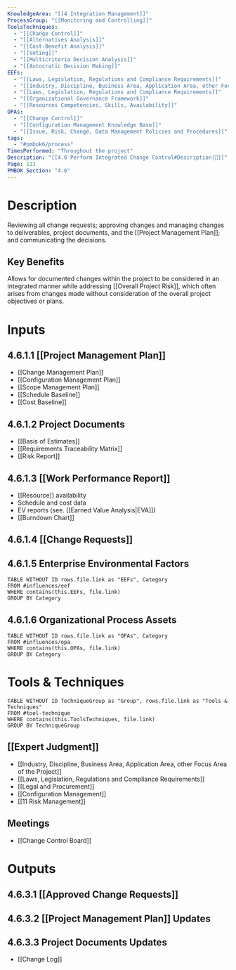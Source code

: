 ```yaml
---
KnowledgeArea: "[[4 Integration Management]]"
ProcessGroup: "[[Monitoring and Controlling]]"
ToolsTechniques:
  - "[[Change Control]]"
  - "[[Alternatives Analysis]]"
  - "[[Cost-Benefit Analysis]]"
  - "[[Voting]]"
  - "[[Multicriteria Decision Analysis]]"
  - "[[Autocratic Decision Making]]"
EEFs:
  - "[[Laws, Legislation, Regulations and Compliance Requirements]]"
  - "[[Industry, Discipline, Business Area, Application Area, other Focus Area of the Project]]"
  - "[[Laws, Legislation, Regulations and Compliance Requirements]]"
  - "[[Organizational Governance Framework]]"
  - "[[Resources Competencies, Skills, Availability]]"
OPAs:
  - "[[Change Control]]"
  - "[[Configuration Management Knowledge Base]]"
  - "[[Issue, Risk, Change, Data Management Policies and Procedures]]"
tags:
  - "#pmbok6/process"
TimesPerformed: "Throughout the project"
Description: "[[4.6 Perform Integrated Change Control#Description|📝]]"
Page: 113
PMBOK Section: "4.6"
---
```

# Description
Reviewing all change requests; approving changes and managing changes to deliverables, project documents, and the [[Project Management Plan]]; and communicating the decisions.
## Key Benefits
Allows for documented changes within the project to be considered in an integrated manner while addressing [[Overall Project Risk]], which often arises from changes made without consideration of the overall project objectives or plans.
# Inputs
## 4.6.1.1 [[Project Management Plan]]
- [[Change Management Plan]]
- [[Configuration Management Plan]]
- [[Scope Management Plan]]
- [[Schedule Baseline]]
- [[Cost Baseline]]
## 4.6.1.2 Project Documents
- [[Basis of Estimates]]
- [[Requirements Traceability Matrix]]
- [[Risk Report]]
## 4.6.1.3 [[Work Performance Report]]
- [[Resource]] availability
- Schedule and cost data
- EV reports (see. [[Earned Value Analysis|EVA]])
- [[Burndown Chart]]
## 4.6.1.4 [[Change Requests]]
## 4.6.1.5 Enterprise Environmental Factors
```dataview
TABLE WITHOUT ID rows.file.link as "EEFs", Category
FROM #influences/eef
WHERE contains(this.EEFs, file.link)
GROUP BY Category
```
## 4.6.1.6 Organizational Process Assets
```dataview
TABLE WITHOUT ID rows.file.link as "OPAs", Category
FROM #influences/opa
WHERE contains(this.OPAs, file.link)
GROUP BY Category
```
# Tools & Techniques
```dataview
TABLE WITHOUT ID TechniqueGroup as "Group", rows.file.link as "Tools & Techniques"
FROM #tool-technique
WHERE contains(this.ToolsTechniques, file.link)
GROUP BY TechniqueGroup
```
## [[Expert Judgment]]
- [[Industry, Discipline, Business Area, Application Area, other Focus Area of the Project]]
- [[Laws, Legislation, Regulations and Compliance Requirements]]
- [[Legal and Procurement]]
- [[Configuration Management]]
- [[11 Risk Management]]
## Meetings
- [[Change Control Board]]
# Outputs
## 4.6.3.1 [[Approved Change Requests]]
## 4.6.3.2 [[Project Management Plan]] Updates
## 4.6.3.3 Project Documents Updates
- [[Change Log]]
